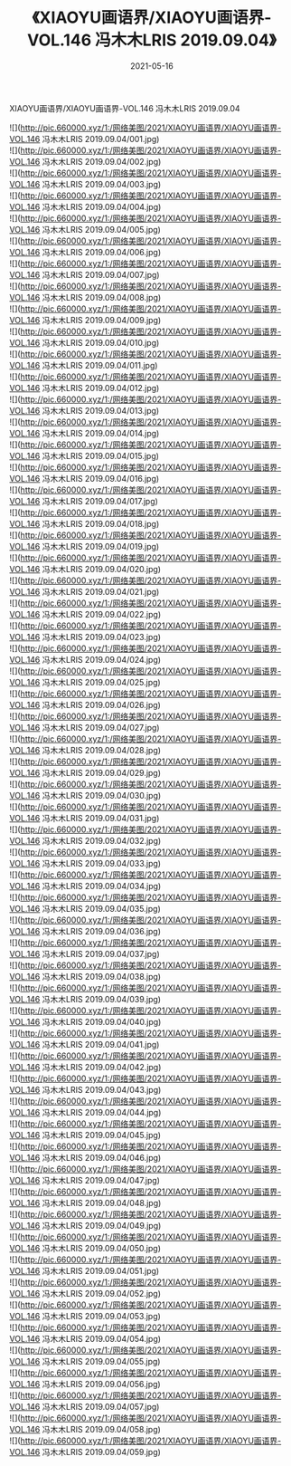 ﻿---
layout: post
title:  《XIAOYU画语界/XIAOYU画语界-VOL.146 冯木木LRIS 2019.09.04》
date:   2021-05-16
img: http://pic.660000.xyz/1:/网络美图/2021/XIAOYU画语界/XIAOYU画语界-VOL.146 冯木木LRIS 2019.09.04/000.jpg
categories: [美女, 清纯, 唯美]
---

XIAOYU画语界/XIAOYU画语界-VOL.146 冯木木LRIS 2019.09.04

 ![](http://pic.660000.xyz/1:/网络美图/2021/XIAOYU画语界/XIAOYU画语界-VOL.146 冯木木LRIS 2019.09.04/001.jpg) <br>![](http://pic.660000.xyz/1:/网络美图/2021/XIAOYU画语界/XIAOYU画语界-VOL.146 冯木木LRIS 2019.09.04/002.jpg) <br>![](http://pic.660000.xyz/1:/网络美图/2021/XIAOYU画语界/XIAOYU画语界-VOL.146 冯木木LRIS 2019.09.04/003.jpg) <br>![](http://pic.660000.xyz/1:/网络美图/2021/XIAOYU画语界/XIAOYU画语界-VOL.146 冯木木LRIS 2019.09.04/004.jpg) <br>![](http://pic.660000.xyz/1:/网络美图/2021/XIAOYU画语界/XIAOYU画语界-VOL.146 冯木木LRIS 2019.09.04/005.jpg) <br>![](http://pic.660000.xyz/1:/网络美图/2021/XIAOYU画语界/XIAOYU画语界-VOL.146 冯木木LRIS 2019.09.04/006.jpg) <br>![](http://pic.660000.xyz/1:/网络美图/2021/XIAOYU画语界/XIAOYU画语界-VOL.146 冯木木LRIS 2019.09.04/007.jpg) <br>![](http://pic.660000.xyz/1:/网络美图/2021/XIAOYU画语界/XIAOYU画语界-VOL.146 冯木木LRIS 2019.09.04/008.jpg) <br>![](http://pic.660000.xyz/1:/网络美图/2021/XIAOYU画语界/XIAOYU画语界-VOL.146 冯木木LRIS 2019.09.04/009.jpg) <br>![](http://pic.660000.xyz/1:/网络美图/2021/XIAOYU画语界/XIAOYU画语界-VOL.146 冯木木LRIS 2019.09.04/010.jpg) <br>![](http://pic.660000.xyz/1:/网络美图/2021/XIAOYU画语界/XIAOYU画语界-VOL.146 冯木木LRIS 2019.09.04/011.jpg) <br>![](http://pic.660000.xyz/1:/网络美图/2021/XIAOYU画语界/XIAOYU画语界-VOL.146 冯木木LRIS 2019.09.04/012.jpg) <br>![](http://pic.660000.xyz/1:/网络美图/2021/XIAOYU画语界/XIAOYU画语界-VOL.146 冯木木LRIS 2019.09.04/013.jpg) <br>![](http://pic.660000.xyz/1:/网络美图/2021/XIAOYU画语界/XIAOYU画语界-VOL.146 冯木木LRIS 2019.09.04/014.jpg) <br>![](http://pic.660000.xyz/1:/网络美图/2021/XIAOYU画语界/XIAOYU画语界-VOL.146 冯木木LRIS 2019.09.04/015.jpg) <br>![](http://pic.660000.xyz/1:/网络美图/2021/XIAOYU画语界/XIAOYU画语界-VOL.146 冯木木LRIS 2019.09.04/016.jpg) <br>![](http://pic.660000.xyz/1:/网络美图/2021/XIAOYU画语界/XIAOYU画语界-VOL.146 冯木木LRIS 2019.09.04/017.jpg) <br>![](http://pic.660000.xyz/1:/网络美图/2021/XIAOYU画语界/XIAOYU画语界-VOL.146 冯木木LRIS 2019.09.04/018.jpg) <br>![](http://pic.660000.xyz/1:/网络美图/2021/XIAOYU画语界/XIAOYU画语界-VOL.146 冯木木LRIS 2019.09.04/019.jpg) <br>![](http://pic.660000.xyz/1:/网络美图/2021/XIAOYU画语界/XIAOYU画语界-VOL.146 冯木木LRIS 2019.09.04/020.jpg) <br>![](http://pic.660000.xyz/1:/网络美图/2021/XIAOYU画语界/XIAOYU画语界-VOL.146 冯木木LRIS 2019.09.04/021.jpg) <br>![](http://pic.660000.xyz/1:/网络美图/2021/XIAOYU画语界/XIAOYU画语界-VOL.146 冯木木LRIS 2019.09.04/022.jpg) <br>![](http://pic.660000.xyz/1:/网络美图/2021/XIAOYU画语界/XIAOYU画语界-VOL.146 冯木木LRIS 2019.09.04/023.jpg) <br>![](http://pic.660000.xyz/1:/网络美图/2021/XIAOYU画语界/XIAOYU画语界-VOL.146 冯木木LRIS 2019.09.04/024.jpg) <br>![](http://pic.660000.xyz/1:/网络美图/2021/XIAOYU画语界/XIAOYU画语界-VOL.146 冯木木LRIS 2019.09.04/025.jpg) <br>![](http://pic.660000.xyz/1:/网络美图/2021/XIAOYU画语界/XIAOYU画语界-VOL.146 冯木木LRIS 2019.09.04/026.jpg) <br>![](http://pic.660000.xyz/1:/网络美图/2021/XIAOYU画语界/XIAOYU画语界-VOL.146 冯木木LRIS 2019.09.04/027.jpg) <br>![](http://pic.660000.xyz/1:/网络美图/2021/XIAOYU画语界/XIAOYU画语界-VOL.146 冯木木LRIS 2019.09.04/028.jpg) <br>![](http://pic.660000.xyz/1:/网络美图/2021/XIAOYU画语界/XIAOYU画语界-VOL.146 冯木木LRIS 2019.09.04/029.jpg) <br>![](http://pic.660000.xyz/1:/网络美图/2021/XIAOYU画语界/XIAOYU画语界-VOL.146 冯木木LRIS 2019.09.04/030.jpg) <br>![](http://pic.660000.xyz/1:/网络美图/2021/XIAOYU画语界/XIAOYU画语界-VOL.146 冯木木LRIS 2019.09.04/031.jpg) <br>![](http://pic.660000.xyz/1:/网络美图/2021/XIAOYU画语界/XIAOYU画语界-VOL.146 冯木木LRIS 2019.09.04/032.jpg) <br>![](http://pic.660000.xyz/1:/网络美图/2021/XIAOYU画语界/XIAOYU画语界-VOL.146 冯木木LRIS 2019.09.04/033.jpg) <br>![](http://pic.660000.xyz/1:/网络美图/2021/XIAOYU画语界/XIAOYU画语界-VOL.146 冯木木LRIS 2019.09.04/034.jpg) <br>![](http://pic.660000.xyz/1:/网络美图/2021/XIAOYU画语界/XIAOYU画语界-VOL.146 冯木木LRIS 2019.09.04/035.jpg) <br>![](http://pic.660000.xyz/1:/网络美图/2021/XIAOYU画语界/XIAOYU画语界-VOL.146 冯木木LRIS 2019.09.04/036.jpg) <br>![](http://pic.660000.xyz/1:/网络美图/2021/XIAOYU画语界/XIAOYU画语界-VOL.146 冯木木LRIS 2019.09.04/037.jpg) <br>![](http://pic.660000.xyz/1:/网络美图/2021/XIAOYU画语界/XIAOYU画语界-VOL.146 冯木木LRIS 2019.09.04/038.jpg) <br>![](http://pic.660000.xyz/1:/网络美图/2021/XIAOYU画语界/XIAOYU画语界-VOL.146 冯木木LRIS 2019.09.04/039.jpg) <br>![](http://pic.660000.xyz/1:/网络美图/2021/XIAOYU画语界/XIAOYU画语界-VOL.146 冯木木LRIS 2019.09.04/040.jpg) <br>![](http://pic.660000.xyz/1:/网络美图/2021/XIAOYU画语界/XIAOYU画语界-VOL.146 冯木木LRIS 2019.09.04/041.jpg) <br>![](http://pic.660000.xyz/1:/网络美图/2021/XIAOYU画语界/XIAOYU画语界-VOL.146 冯木木LRIS 2019.09.04/042.jpg) <br>![](http://pic.660000.xyz/1:/网络美图/2021/XIAOYU画语界/XIAOYU画语界-VOL.146 冯木木LRIS 2019.09.04/043.jpg) <br>![](http://pic.660000.xyz/1:/网络美图/2021/XIAOYU画语界/XIAOYU画语界-VOL.146 冯木木LRIS 2019.09.04/044.jpg) <br>![](http://pic.660000.xyz/1:/网络美图/2021/XIAOYU画语界/XIAOYU画语界-VOL.146 冯木木LRIS 2019.09.04/045.jpg) <br>![](http://pic.660000.xyz/1:/网络美图/2021/XIAOYU画语界/XIAOYU画语界-VOL.146 冯木木LRIS 2019.09.04/046.jpg) <br>![](http://pic.660000.xyz/1:/网络美图/2021/XIAOYU画语界/XIAOYU画语界-VOL.146 冯木木LRIS 2019.09.04/047.jpg) <br>![](http://pic.660000.xyz/1:/网络美图/2021/XIAOYU画语界/XIAOYU画语界-VOL.146 冯木木LRIS 2019.09.04/048.jpg) <br>![](http://pic.660000.xyz/1:/网络美图/2021/XIAOYU画语界/XIAOYU画语界-VOL.146 冯木木LRIS 2019.09.04/049.jpg) <br>![](http://pic.660000.xyz/1:/网络美图/2021/XIAOYU画语界/XIAOYU画语界-VOL.146 冯木木LRIS 2019.09.04/050.jpg) <br>![](http://pic.660000.xyz/1:/网络美图/2021/XIAOYU画语界/XIAOYU画语界-VOL.146 冯木木LRIS 2019.09.04/051.jpg) <br>![](http://pic.660000.xyz/1:/网络美图/2021/XIAOYU画语界/XIAOYU画语界-VOL.146 冯木木LRIS 2019.09.04/052.jpg) <br>![](http://pic.660000.xyz/1:/网络美图/2021/XIAOYU画语界/XIAOYU画语界-VOL.146 冯木木LRIS 2019.09.04/053.jpg) <br>![](http://pic.660000.xyz/1:/网络美图/2021/XIAOYU画语界/XIAOYU画语界-VOL.146 冯木木LRIS 2019.09.04/054.jpg) <br>![](http://pic.660000.xyz/1:/网络美图/2021/XIAOYU画语界/XIAOYU画语界-VOL.146 冯木木LRIS 2019.09.04/055.jpg) <br>![](http://pic.660000.xyz/1:/网络美图/2021/XIAOYU画语界/XIAOYU画语界-VOL.146 冯木木LRIS 2019.09.04/056.jpg) <br>![](http://pic.660000.xyz/1:/网络美图/2021/XIAOYU画语界/XIAOYU画语界-VOL.146 冯木木LRIS 2019.09.04/057.jpg) <br>![](http://pic.660000.xyz/1:/网络美图/2021/XIAOYU画语界/XIAOYU画语界-VOL.146 冯木木LRIS 2019.09.04/058.jpg) <br>![](http://pic.660000.xyz/1:/网络美图/2021/XIAOYU画语界/XIAOYU画语界-VOL.146 冯木木LRIS 2019.09.04/059.jpg) <br>